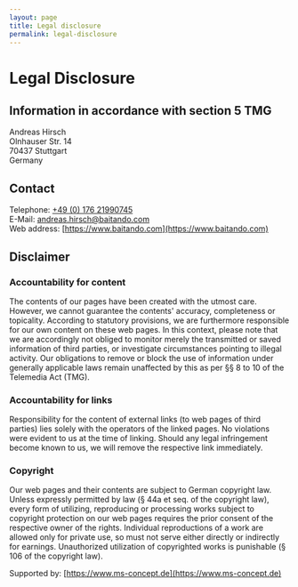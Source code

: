 ```yaml
---
layout: page
title: Legal disclosure
permalink: legal-disclosure
---
```


# Legal Disclosure

## Information in accordance with section 5 TMG

Andreas Hirsch  
Olnhauser Str. 14  
70437 Stuttgart   
Germany

## Contact

Telephone: [+49 (0) 176 21990745](tel:017621990745)  
E-Mail: [andreas.hirsch@baitando.com](mailto:andreas.hirsch@baitando.com)  
Web address: [https://www.baitando.com](https://www.baitando.com)

## Disclaimer

### Accountability for content
The contents of our pages have been created with the utmost care. However, we cannot guarantee the contents' accuracy, completeness or topicality. According to statutory provisions, we are furthermore responsible for our own content on these web pages. In this context, please note that we are accordingly not obliged to monitor merely the transmitted or saved information of third parties, or investigate circumstances pointing to illegal activity. Our obligations to remove or block the use of information under generally applicable laws remain unaffected by this as per §§ 8 to 10 of the Telemedia Act (TMG).

### Accountability for links
Responsibility for the content of external links (to web pages of third parties) lies solely with the operators of the linked pages. No violations were evident to us at the time of linking. Should any legal infringement become known to us, we will remove the respective link immediately.

### Copyright
Our web pages and their contents are subject to German copyright law. Unless expressly permitted by law (§ 44a et seq. of the copyright law), every form of utilizing, reproducing or processing works subject to copyright protection on our web pages requires the prior consent of the respective owner of the rights. Individual reproductions of a work are allowed only for private use, so must not serve either directly or indirectly for earnings. Unauthorized utilization of copyrighted works is punishable (§ 106 of the copyright law).

Supported by:  [https://www.ms-concept.de](https://www.ms-concept.de)
